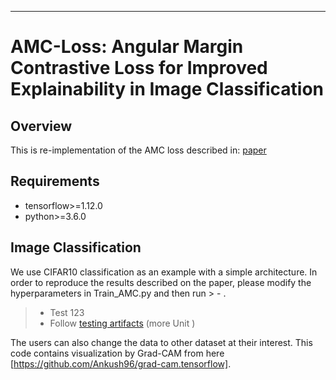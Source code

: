 _______
# AMC-Loss: Angular Margin Contrastive Loss for Improved Explainability in Image Classification

## Overview
This is re-implementation of the AMC loss described in: [paper](https://arxiv.org/pdf/2004.09805.pdf)

## Requirements
* tensorflow>=1.12.0
* python>=3.6.0

## Image Classification
We use CIFAR10 classification as an example with a simple architecture. In order to reproduce the results described on the paper, please modify the hyperparameters in Train_AMC.py and then run > - <python Train_AMC.py>.
  
> - Test 123
> - Follow  [testing artifacts](http://2.bp.blogspot.com) (more Unit )

The users can also change the data to other dataset at their interest. This code contains visualization by Grad-CAM from here [https://github.com/Ankush96/grad-cam.tensorflow]. 
